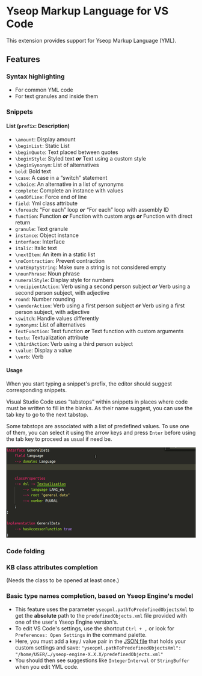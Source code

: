 # Yseop Markup Language for VS Code

This extension provides support for Yseop Markup Language (YML).

## Features

### Syntax highlighting

* For common YML code
* For text granules and inside them


### Snippets

#### List (`prefix`: Description)

* `\amount`: Display amount
* `\beginList`: Static List
* `\beginQuote`: Text placed between quotes
* `\beginStyle`: Styled text
  ***or*** Text using a custom style
* `\beginSynonym`: List of alternatives
* `bold`: Bold text
* `\case`: A case in a “switch” statement
* `\choice`: An alternative in a list of synonyms
* `complete`: Complete an instance with values
* `\endOfLine`: Force end of line
* `field`: Yml class attribute
* `\foreach`: “For each” loop
  ***or*** “For each” loop with assembly ID
* `function`: Function
  ***or*** Function with custom args
  ***or*** Function with direct return
* `granule`: Text granule
* `instance`: Object instance
* `interface`: Interface
* `italic`: Italic text
* `\nextItem`: An item in a static list
* `\noContraction`: Prevent contraction
* `\notEmptyString`: Make sure a string is not considered empty
* `\nounPhrase`: Noun phrase
* `numeralStyle`: Display style for numbers
* `\recipientAction`: Verb using a second person subject
  ***or*** Verb using a second person subject, with adjective
* `round`: Number rounding
* `\senderAction`: Verb using a first person subject
  ***or*** Verb using a first person subject, with adjective
* `\switch`: Handle values differently
* `synonyms`: List of alternatives
* `TextFunction`: Text function
  ***or*** Text function with custom arguments
* `textu`: Textualization attribute
* `\thirdAction`: Verb using a third person subject
* `\value`: Display a value
* `\verb`: Verb

[comment]: # (The snippet list can be updated using list-snippets.sh.)


#### Usage

When you start typing a snippet's prefix, the editor should suggest corresponding snippets.

Visual Studio Code uses “tabstops” within snippets in places where code must be written to fill in the blanks. As their name suggest, you can use the tab key to go to the next tabstop.

Some tabstops are associated with a list of predefined values. To use one of them, you can select it using the arrow keys and press `Enter` before using the tab key to proceed as usual if need be.

![Example GIF for snippets](images/textualization.gif "Snippet for textualization.")


### Code folding
### KB class attributes completion

(Needs the class to be opened at least once.)


### Basic type names completion, based on Yseop Engine's model

* This feature uses the parameter `yseopml.pathToPredefinedObjectsXml` to get the **absolute** path to the `predefinedObjects.xml` file provided with one of the user's Yseop Engine version's.
* To edit VS Code's settings, use the shortcut `Ctrl + ,` or look for `Preferences: Open Settings` in the command palette.
* Here, you must add a key / value pair in the [JSON file](https://en.wikipedia.org/wiki/JSON#Example) that holds your custom settings and save: `"yseopml.pathToPredefinedObjectsXml": "/home/USER/…/yseop-engine-X.X.X/predefinedObjects.xml"`
* You should then see suggestions like `IntegerInterval` or `StringBuffer` when you edit YML code.